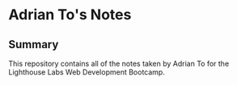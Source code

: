 # Adrian To's Notes

## Summary

This repository contains all of the notes taken by Adrian To for the Lighthouse Labs Web Development Bootcamp.

